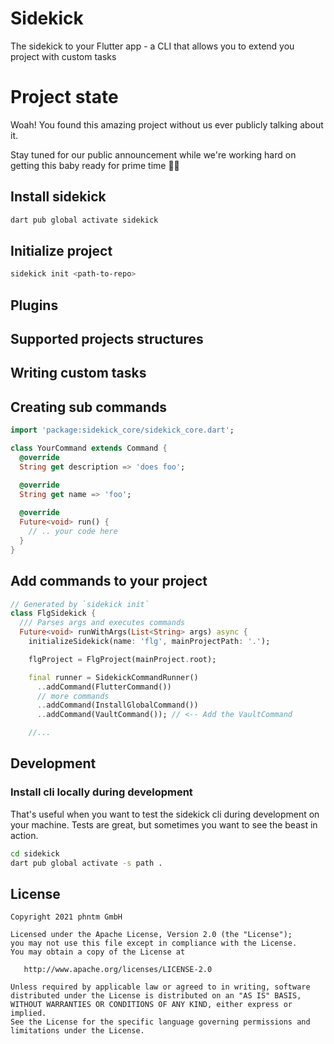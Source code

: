 # Sidekick

The sidekick to your Flutter app - a CLI that allows you to extend you project with custom tasks

# Project state

Woah! You found this amazing project without us ever publicly talking about it. 

Stay tuned for our public announcement while we're working hard on getting this baby ready for prime time 👨‍💻

## Install sidekick

```bash
dart pub global activate sidekick
```

## Initialize project

```bash
sidekick init <path-to-repo> 
```

## Plugins

## Supported projects structures

## Writing custom tasks

## Creating sub commands

```dart
import 'package:sidekick_core/sidekick_core.dart';

class YourCommand extends Command {
  @override
  String get description => 'does foo';

  @override
  String get name => 'foo';
  
  @override
  Future<void> run() {
    // .. your code here
  }
}
```

## Add commands to your project

```dart
// Generated by `sidekick init`
class FlgSidekick {
  /// Parses args and executes commands
  Future<void> runWithArgs(List<String> args) async {
    initializeSidekick(name: 'flg', mainProjectPath: '.');

    flgProject = FlgProject(mainProject.root);

    final runner = SidekickCommandRunner()
      ..addCommand(FlutterCommand())
      // more commands
      ..addCommand(InstallGlobalCommand())
      ..addCommand(VaultCommand()); // <-- Add the VaultCommand

    //...
```

## Development

### Install cli locally during development

That's useful when you want to test the sidekick cli during development on your machine. Tests are great, but sometimes you want to see the beast in action.

```bash
cd sidekick
dart pub global activate -s path .
```

## License

```text
Copyright 2021 phntm GmbH

Licensed under the Apache License, Version 2.0 (the "License");
you may not use this file except in compliance with the License.
You may obtain a copy of the License at

   http://www.apache.org/licenses/LICENSE-2.0

Unless required by applicable law or agreed to in writing, software
distributed under the License is distributed on an "AS IS" BASIS,
WITHOUT WARRANTIES OR CONDITIONS OF ANY KIND, either express or implied.
See the License for the specific language governing permissions and
limitations under the License.
```
